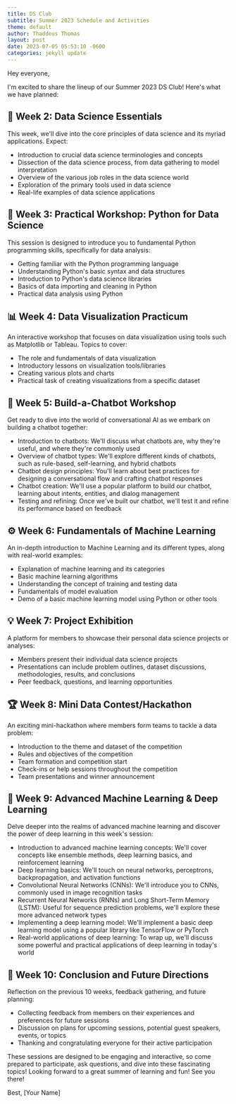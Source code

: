 ```yaml
---
title: DS Club
subtitle: Summer 2023 Schedule and Activities
theme: default
author: Thaddeus Thomas
layout: post
date: 2023-07-05 05:53:10 -0600
categories: jekyll update
---
```


Hey everyone,

I'm excited to share the lineup of our Summer 2023 DS Club! Here's what we have planned:

## :book: **Week 2: Data Science Essentials**

This week, we'll dive into the core principles of data science and its myriad applications. Expect:

- Introduction to crucial data science terminologies and concepts
- Dissection of the data science process, from data gathering to model interpretation
- Overview of the various job roles in the data science world
- Exploration of the primary tools used in data science
- Real-life examples of data science applications

## :snake: **Week 3: Practical Workshop: Python for Data Science**

This session is designed to introduce you to fundamental Python programming skills, specifically for data analysis:

- Getting familiar with the Python programming language
- Understanding Python's basic syntax and data structures
- Introduction to Python's data science libraries
- Basics of data importing and cleaning in Python
- Practical data analysis using Python

## :bar_chart: **Week 4: Data Visualization Practicum**

An interactive workshop that focuses on data visualization using tools such as Matplotlib or Tableau. Topics to cover:

- The role and fundamentals of data visualization
- Introductory lessons on visualization tools/libraries
- Creating various plots and charts
- Practical task of creating visualizations from a specific dataset

## :robot: **Week 5: Build-a-Chatbot Workshop**

Get ready to dive into the world of conversational AI as we embark on building a chatbot together:

- Introduction to chatbots: We'll discuss what chatbots are, why they're useful, and where they're commonly used
- Overview of chatbot types: We'll explore different kinds of chatbots, such as rule-based, self-learning, and hybrid chatbots
- Chatbot design principles: You'll learn about best practices for designing a conversational flow and crafting chatbot responses
- Chatbot creation: We'll use a popular platform to build our chatbot, learning about intents, entities, and dialog management
- Testing and refining: Once we've built our chatbot, we'll test it and refine its performance based on feedback

## :gear: **Week 6: Fundamentals of Machine Learning**

An in-depth introduction to Machine Learning and its different types, along with real-world examples:

- Explanation of machine learning and its categories
- Basic machine learning algorithms
- Understanding the concept of training and testing data
- Fundamentals of model evaluation
- Demo of a basic machine learning model using Python or other tools

## :bulb: **Week 7: Project Exhibition**

A platform for members to showcase their personal data science projects or analyses:

- Members present their individual data science projects
- Presentations can include problem outlines, dataset discussions, methodologies, results, and conclusions
- Peer feedback, questions, and learning opportunities

## :trophy: **Week 8: Mini Data Contest/Hackathon**

An exciting mini-hackathon where members form teams to tackle a data problem:

- Introduction to the theme and dataset of the competition
- Rules and objectives of the competition
- Team formation and competition start
- Check-ins or help sessions throughout the competition
- Team presentations and winner announcement

## :brain: **Week 9: Advanced Machine Learning & Deep Learning**

Delve deeper into the realms of advanced machine learning and discover the power of deep learning in this week's session:

- Introduction to advanced machine learning concepts: We'll cover concepts like ensemble methods, deep learning basics, and reinforcement learning
- Deep learning basics: We'll touch on neural networks, perceptrons, backpropagation, and activation functions
- Convolutional Neural Networks (CNNs): We'll introduce you to CNNs, commonly used in image recognition tasks
- Recurrent Neural Networks (RNNs) and Long Short-Term Memory (LSTM): Useful for sequence prediction problems, we'll explore these more advanced network types
- Implementing a deep learning model: We'll implement a basic deep learning model using a popular library like TensorFlow or PyTorch
- Real-world applications of deep learning: To wrap up, we'll discuss some powerful and practical applications of deep learning in today's world

## :rocket: **Week 10: Conclusion and Future Directions**

Reflection on the previous 10 weeks, feedback gathering, and future planning:

- Collecting feedback from members on their experiences and preferences for future sessions
- Discussion on plans for upcoming sessions, potential guest speakers, events, or topics
- Thanking and congratulating everyone for their active participation

These sessions are designed to be engaging and interactive, so come prepared to participate, ask questions, and dive into these fascinating topics! Looking forward to a great summer of learning and fun! See you there!

Best,
[Your Name]
